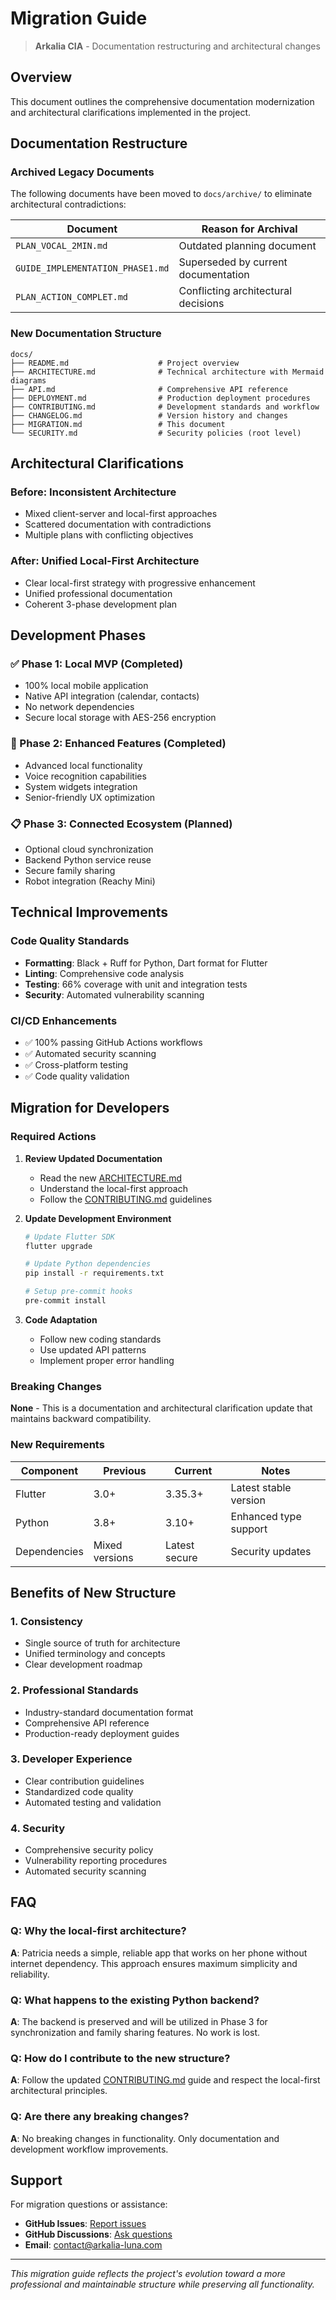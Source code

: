 # Migration Guide

> **Arkalia CIA** - Documentation restructuring and architectural changes

## Overview

This document outlines the comprehensive documentation modernization and architectural clarifications implemented in the project.

## Documentation Restructure

### Archived Legacy Documents

The following documents have been moved to `docs/archive/` to eliminate architectural contradictions:

| Document | Reason for Archival |
|----------|-------------------|
| `PLAN_VOCAL_2MIN.md` | Outdated planning document |
| `GUIDE_IMPLEMENTATION_PHASE1.md` | Superseded by current documentation |
| `PLAN_ACTION_COMPLET.md` | Conflicting architectural decisions |

### New Documentation Structure

```
docs/
├── README.md                    # Project overview
├── ARCHITECTURE.md              # Technical architecture with Mermaid diagrams
├── API.md                       # Comprehensive API reference
├── DEPLOYMENT.md                # Production deployment procedures
├── CONTRIBUTING.md              # Development standards and workflow
├── CHANGELOG.md                 # Version history and changes
├── MIGRATION.md                 # This document
└── SECURITY.md                  # Security policies (root level)
```

## Architectural Clarifications

### Before: Inconsistent Architecture
- Mixed client-server and local-first approaches
- Scattered documentation with contradictions
- Multiple plans with conflicting objectives

### After: Unified Local-First Architecture
- Clear local-first strategy with progressive enhancement
- Unified professional documentation
- Coherent 3-phase development plan

## Development Phases

### ✅ Phase 1: Local MVP (Completed)
- 100% local mobile application
- Native API integration (calendar, contacts)
- No network dependencies
- Secure local storage with AES-256 encryption

### 🔄 Phase 2: Enhanced Features (Completed)
- Advanced local functionality
- Voice recognition capabilities
- System widgets integration
- Senior-friendly UX optimization

### 📋 Phase 3: Connected Ecosystem (Planned)
- Optional cloud synchronization
- Backend Python service reuse
- Secure family sharing
- Robot integration (Reachy Mini)

## Technical Improvements

### Code Quality Standards
- **Formatting**: Black + Ruff for Python, Dart format for Flutter
- **Linting**: Comprehensive code analysis
- **Testing**: 66% coverage with unit and integration tests
- **Security**: Automated vulnerability scanning

### CI/CD Enhancements
- ✅ 100% passing GitHub Actions workflows
- ✅ Automated security scanning
- ✅ Cross-platform testing
- ✅ Code quality validation

## Migration for Developers

### Required Actions

1. **Review Updated Documentation**
   - Read the new [ARCHITECTURE.md](ARCHITECTURE.md)
   - Understand the local-first approach
   - Follow the [CONTRIBUTING.md](CONTRIBUTING.md) guidelines

2. **Update Development Environment**
   ```bash
   # Update Flutter SDK
   flutter upgrade

   # Update Python dependencies
   pip install -r requirements.txt

   # Setup pre-commit hooks
   pre-commit install
   ```

3. **Code Adaptation**
   - Follow new coding standards
   - Use updated API patterns
   - Implement proper error handling

### Breaking Changes

**None** - This is a documentation and architectural clarification update that maintains backward compatibility.

### New Requirements

| Component | Previous | Current | Notes |
|-----------|----------|---------|-------|
| Flutter | 3.0+ | 3.35.3+ | Latest stable version |
| Python | 3.8+ | 3.10+ | Enhanced type support |
| Dependencies | Mixed versions | Latest secure | Security updates |

## Benefits of New Structure

### 1. Consistency
- Single source of truth for architecture
- Unified terminology and concepts
- Clear development roadmap

### 2. Professional Standards
- Industry-standard documentation format
- Comprehensive API reference
- Production-ready deployment guides

### 3. Developer Experience
- Clear contribution guidelines
- Standardized code quality
- Automated testing and validation

### 4. Security
- Comprehensive security policy
- Vulnerability reporting procedures
- Automated security scanning

## FAQ

### Q: Why the local-first architecture?
**A**: Patricia needs a simple, reliable app that works on her phone without internet dependency. This approach ensures maximum simplicity and reliability.

### Q: What happens to the existing Python backend?
**A**: The backend is preserved and will be utilized in Phase 3 for synchronization and family sharing features. No work is lost.

### Q: How do I contribute to the new structure?
**A**: Follow the updated [CONTRIBUTING.md](CONTRIBUTING.md) guide and respect the local-first architectural principles.

### Q: Are there any breaking changes?
**A**: No breaking changes in functionality. Only documentation and development workflow improvements.

## Support

For migration questions or assistance:

- **GitHub Issues**: [Report issues](https://github.com/arkalia-luna-system/arkalia-cia/issues)
- **GitHub Discussions**: [Ask questions](https://github.com/arkalia-luna-system/arkalia-cia/discussions)
- **Email**: contact@arkalia-luna.com

---

*This migration guide reflects the project's evolution toward a more professional and maintainable structure while preserving all functionality.*
